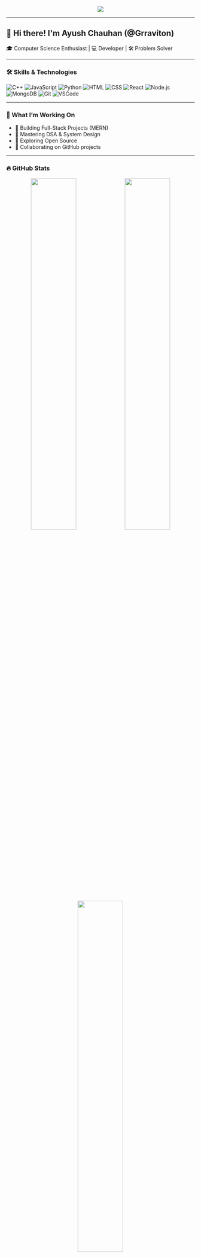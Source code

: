 <!-- Profile Banner -->
<p align="center">
  <img src="https://readme-typing-svg.herokuapp.com/?lines=Hi,+I'm+Ayush+Chauhan!;Competitive+Programmer;Web+Developer;DSA+Enthusiast&center=true&width=500&height=50&font=Fira+Code&color=%23F75C7E&vCenter=true&size=22">
</p>

---

## 👋 Hi there! I'm Ayush Chauhan (@Grraviton)

🎓 Computer Science Enthusiast | 💻 Developer | 🛠️ Problem Solver

---

### 🛠️ Skills & Technologies

![C++](https://img.shields.io/badge/C++-00599C?style=for-the-badge&logo=c%2B%2B&logoColor=white)
![JavaScript](https://img.shields.io/badge/JavaScript-F7DF1E?style=for-the-badge&logo=javascript&logoColor=black)
![Python](https://img.shields.io/badge/Python-3776AB?style=for-the-badge&logo=python&logoColor=white)
![HTML](https://img.shields.io/badge/HTML-E34F26?style=for-the-badge&logo=html5&logoColor=white)
![CSS](https://img.shields.io/badge/CSS-1572B6?style=for-the-badge&logo=css3&logoColor=white)
![React](https://img.shields.io/badge/React-20232A?style=for-the-badge&logo=react&logoColor=61DAFB)
![Node.js](https://img.shields.io/badge/Node.js-339933?style=for-the-badge&logo=node-dot-js&logoColor=white)
![MongoDB](https://img.shields.io/badge/MongoDB-4EA94B?style=for-the-badge&logo=mongodb&logoColor=white)
![Git](https://img.shields.io/badge/Git-F05032?style=for-the-badge&logo=git&logoColor=white)
![VSCode](https://img.shields.io/badge/VS%20Code-007ACC?style=for-the-badge&logo=visual-studio-code&logoColor=white)

---

### 🚀 What I’m Working On

- 🔨 Building Full-Stack Projects (MERN)
- 🧠 Mastering DSA & System Design
- 🌱 Exploring Open Source
- 🤝 Collaborating on GitHub projects

---

### 🔥 GitHub Stats

<p align="center">
  <img src="https://github-readme-stats.vercel.app/api?username=Grraviton&show_icons=true&theme=tokyonight&hide_border=true" width="49%"/>
  <img src="https://github-readme-streak-stats.herokuapp.com/?user=Grraviton&theme=tokyonight&hide_border=true" width="49%"/>
</p>

<p align="center">
  <img src="https://github-readme-stats.vercel.app/api/top-langs/?username=Grraviton&layout=compact&theme=tokyonight&hide_border=true" width="49%"/>
</p>

---

### 📌 Coding Profiles

- 🧠 [LeetCode](https://leetcode.com/ayushchauhan293)  
- 🧮 [GeeksforGeeks](https://auth.geeksforgeeks.org/user/ayushcha0usw)

---

### 📫 Connect With Me

- 💼 LinkedIn: [linkedin.com/in/yourusername](https://linkedin.com/in/ayush-singh-chauhan-b9435a292)
- 🌐 Portfolio: [your-portfolio-link.com](https://your-portfolio-link.com)
- 📧 Email: ayushchauhan533@gmail.com

---

<p align="center">
  <img src="https://github-profile-trophy.vercel.app/?username=Grraviton&theme=darkhub&row=1&column=6" />
</p>

